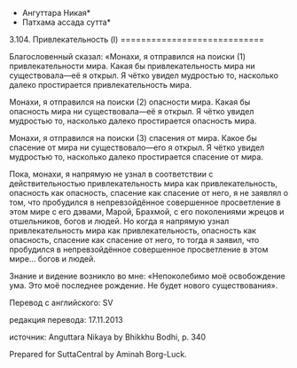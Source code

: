 * Ангуттара Никая*
* Патхама ассада сутта*

3\.104\. Привлекательность \(I\)
\=\=\=\=\=\=\=\=\=\=\=\=\=\=\=\=\=\=\=\=\=\=\=\=\=\=\=\=

Благословенный сказал: «Монахи, я отправился на поиски \(1\) привлекательности мира\. Какая бы привлекательность мира ни существовала—её я открыл\. Я чётко увидел мудростью то, насколько далеко простирается привлекательность мира\.

Монахи, я отправился на поиски \(2\) опасности мира\. Какая бы опасность мира ни существовала—её я открыл\. Я чётко увидел мудростью то, насколько далеко простирается опасность мира\.

Монахи, я отправился на поиски \(3\) спасения от мира\. Какое бы спасение от мира ни существовало—его я открыл\. Я чётко увидел мудростью то, насколько далеко простирается спасение от мира\.

Пока, монахи, я напрямую не узнал в соответствии с действительностью привлекательность мира как привлекательность, опасность как опасность, спасение как спасение от него, я не заявлял о том, что пробудился в непревзойдённое совершенное просветление в этом мире с его дэвами, Марой, Брахмой, с его поколениями жрецов и отшельников, богов и людей\. Но когда я напрямую узнал привлекательность мира как привлекательность, опасность как опасность, спасение как спасение от него, то тогда я заявил, что пробудился в непревзойдённое совершенное просветление в этом мире… богов и людей\.

Знание и видение возникло во мне: «Непоколебимо моё освобождение ума\. Это моё последнее рождение\. Не будет нового существования»\.

Перевод с английского: SV

редакция перевода: 17\.11\.2013

источник: Anguttara Nikaya by Bhikkhu Bodhi, p\. 340

Prepared for SuttaCentral by Aminah Borg\-Luck\.